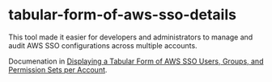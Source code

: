 # tabular-form-of-aws-sso-details
This tool made it easier for developers and administrators to manage and audit AWS SSO configurations across multiple accounts.

Documenation in [Displaying a Tabular Form of AWS SSO Users, Groups, and Permission Sets per Account](https://harikiranvusirikala.medium.com/displaying-a-tabular-form-of-aws-sso-users-groups-and-permission-sets-per-account-3be20bbf95f8).
